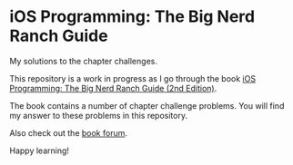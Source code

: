 # iOS Programming: The Big Nerd Ranch Guide

My solutions to the chapter challenges.

This repository is a work in progress as I go through the book [iOS Programming: The Big Nerd Ranch Guide (2nd Edition)](http://www.amazon.com/gp/product/0321773772/ref=as_li_ss_il?ie=UTF8&tag=tra0f-20&linkCode=as2&camp=217145&creative=399373&creativeASIN=0321773772). 

The book contains a number of chapter challenge problems. You will find my answer to these problems in this repository.

Also check out the [book forum](http://forums.bignerdranch.com/viewforum.php?f=73).

Happy learning!